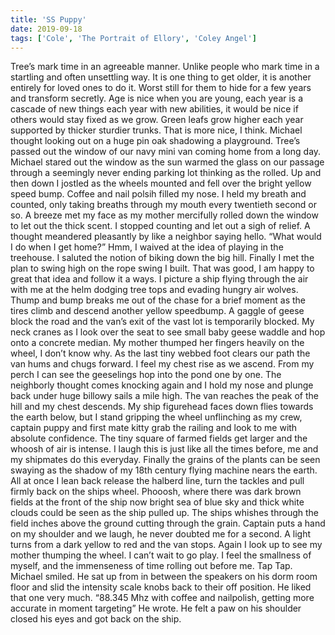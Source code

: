 ```yaml
---
title: 'SS Puppy'
date: 2019-09-18
tags: ['Cole', 'The Portrait of Ellory', 'Coley Angel']
---
```


Tree’s mark time in an agreeable manner. Unlike people who mark time in a startling and often unsettling way. It is one thing to get older, it is another entirely for loved ones to do it. Worst still for them to hide for a few years and transform secretly. Age is nice when you are young, each year is a cascade of new things each year with new abilities, it would be nice if others would stay fixed as we grow. Green leafs grow higher each year supported by thicker sturdier trunks. That is more nice, I think. Michael thought looking out on a huge pin oak shadowing a playground. Tree’s passed out the window of our navy mini van coming home from a long day. Michael stared out the window as the sun warmed the glass on our passage through a seemingly never ending parking lot thinking as the rolled. Up and then down I jostled as the wheels mounted and fell over the bright yellow speed bump. Coffee and nail polsih filled my nose. I held my breath and counted, only taking breaths through my mouth every twentieth second or so. A breeze met my face as my mother mercifully rolled down the window to let out the thick scent. I stopped counting and let out a sigh of relief. A thought meandered pleasantly by like a neighbor saying hello. “What would I do when I get home?” Hmm, I waived at the idea of playing in the treehouse. I saluted the notion of biking down the big hill. Finally I met the plan to swing high on the rope swing I built. That was good, I am happy to great that idea and follow it a ways. I picture a ship flying through the air with me at the helm dodging tree tops and evading hungry air wolves. Thump and bump breaks me out of the chase for a brief moment as the tires climb and descend another yellow speedbump. A gaggle of geese block the road and the van’s exit of the vast lot is temporarily blocked. My neck cranes as I look over the seat to see small baby geese waddle and hop onto a concrete median. My mother thumped her fingers heavily on the wheel, I don’t know why. As the last tiny webbed foot clears our path the van hums and chugs forward. I feel my chest rise as we ascend. From my perch I can see the geeselings hop into the pond one by one. The neighborly thought comes knocking again and I hold my nose and plunge back under huge billowy sails a mile high. The van reaches the peak of the hill and my chest descends. My ship figurehead faces down flies towards the earth below, but I stand gripping the wheel unflinching as my crew, captain puppy and first mate kitty grab the railing and look to me with absolute confidence. The tiny square of farmed fields get larger and the whoosh of air is intense. I laugh this is just like all the times before, me and my shipmates do this everyday. Finally the grains of the plants can be seen swaying as the shadow of my 18th century flying machine nears the earth. All at once I lean back release the halberd line, turn the tackles and pull firmly back on the ships wheel. Phooosh, where there was dark brown fields at the front of the ship now bright sea of blue sky and thick white clouds could be seen as the ship pulled up. The ships whishes through the field inches above the ground cutting through the grain. Captain puts a hand on my shoulder and we laugh, he never doubted me for a second. A light turns from a dark yellow to red and the van stops. Again I look up to see my mother thumping the wheel. I can’t wait to go play. I feel the smallness of myself, and the immenseness of time rolling out before me. Tap Tap. Michael smiled. He sat up from in between the speakers on his dorm room floor and slid the intensity scale knobs back to their off position. He liked that one very much. “88.345 Mhz with coffee and nailpolish, getting more accurate in moment targeting” He wrote. He felt a paw on his shoulder closed his eyes and got back on the ship.
